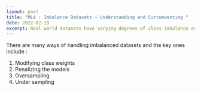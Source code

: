 ```yaml
---
layout: post
title: "ML4 : Imbalance Datasets ~ Understanding and Circumventing "
date: 2022-02-18
excerpt: Real world datasets have varying degrees of class imbalance and this inevitably results in a bias towards prediction of the majority class.
---
```


There are many ways of handling imbalanced datasets and the key ones include : 

1. Modifying class weights
2. Penalizing the models
3. Oversampling
4. Under sampling
